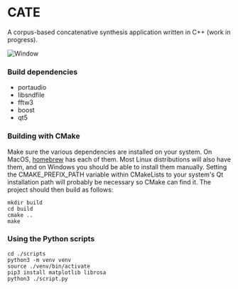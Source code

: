 # CATE
A corpus-based concatenative synthesis application written in C++ (work in progress). 

![Window](https://files.catbox.moe/6suxvh.png)

### Build dependencies
- portaudio
- libsndfile
- fftw3
- boost
- qt5

### Building with CMake
Make sure the various dependencies are installed on your system. On MacOS, [homebrew](https://brew.sh/) has each of them. Most Linux distributions will also have them, and on Windows you should be able to install them manually. Setting the CMAKE_PREFIX_PATH variable within CMakeLists to your system's Qt installation path will probably be necessary so CMake can find it. The project should then build as follows: 
```
mkdir build
cd build
cmake ..
make
```

### Using the Python scripts
```
cd ./scripts
python3 -m venv venv
source ./venv/bin/activate
pip3 install matplotlib librosa
python3 ./script.py
```
